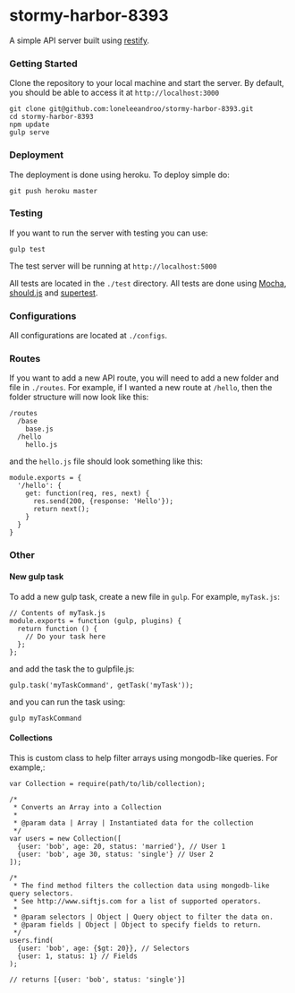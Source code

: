 # stormy-harbor-8393
A simple API server built using [restify](https://www.npmjs.com/package/restify). 

### Getting Started
Clone the repository to your local machine and start the server. By default, you should be able to access it at <code>http://localhost:3000</code>
```
git clone git@github.com:loneleeandroo/stormy-harbor-8393.git
cd stormy-harbor-8393
npm update
gulp serve
```

### Deployment
The deployment is done using heroku. To deploy simple do:
```
git push heroku master
```

### Testing
If you want to run the server with testing you can use:
```
gulp test
```
The test server will be running at <code>http://localhost:5000</code>

All tests are located in the <code>./test</code> directory. All tests are done using [Mocha](http://mochajs.org/), [should.js](https://shouldjs.github.io/) and [supertest](https://github.com/visionmedia/supertest).

### Configurations
All configurations are located at <code>./configs</code>.

### Routes
If you want to add a new API route, you will need to add a new folder and file in <code>./routes</code>. 
For example, if I wanted a new route at <code>/hello</code>, then the folder structure will now look like this:

```
/routes
  /base
    base.js
  /hello
    hello.js
```

and the <code>hello.js</code> file should look something like this:

```
module.exports = {
  '/hello': {
    get: function(req, res, next) {
      res.send(200, {response: 'Hello'});
      return next();
    }
  }
}
```

### Other
#### New gulp task
To add a new gulp task, create a new file in <code>gulp</code>. For example, <code>myTask.js</code>:
```
// Contents of myTask.js
module.exports = function (gulp, plugins) {
  return function () {
    // Do your task here
  };
};
```

and add the task the to gulpfile.js:
```
gulp.task('myTaskCommand', getTask('myTask'));
```
and you can run the task using:
```
gulp myTaskCommand
```


#### Collections
This is custom class to help filter arrays using mongodb-like queries. For example,:
```
var Collection = require(path/to/lib/collection);

/*
 * Converts an Array into a Collection
 *
 * @param data | Array | Instantiated data for the collection
 */
var users = new Collection([
  {user: 'bob', age: 20, status: 'married'}, // User 1
  {user: 'bob', age 30, status: 'single'} // User 2
]);

/*
 * The find method filters the collection data using mongodb-like query selectors.
 * See http://www.siftjs.com for a list of supported operators.
 *
 * @param selectors | Object | Query object to filter the data on.
 * @param fields | Object | Object to specify fields to return.
 */
users.find(
  {user: 'bob', age: {$gt: 20}}, // Selectors
  {user: 1, status: 1} // Fields
); 

// returns [{user: 'bob', status: 'single'}]
```
